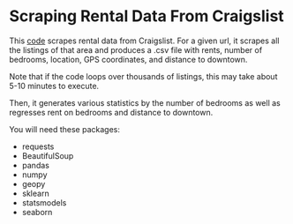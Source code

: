 # Scraping Rental Data From Craigslist

This [code](scraping_example.py) scrapes rental data from Craigslist. For a given url, it scrapes all the listings of that area and produces a .csv file with rents, number of bedrooms, location, GPS coordinates, and distance to downtown.

Note that if the code loops over thousands of listings, this may take about 5-10 minutes to execute.

Then, it generates various statistics by the number of bedrooms as well as regresses rent on bedrooms and distance to downtown. 

You will need these packages:
* requests
* BeautifulSoup
* pandas
* numpy
* geopy
* sklearn
* statsmodels
* seaborn
